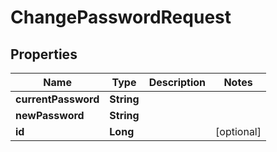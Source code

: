 

# ChangePasswordRequest


## Properties

| Name | Type | Description | Notes |
|------------ | ------------- | ------------- | -------------|
|**currentPassword** | **String** |  |  |
|**newPassword** | **String** |  |  |
|**id** | **Long** |  |  [optional] |



